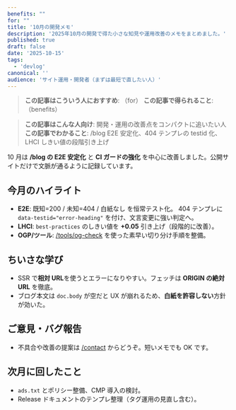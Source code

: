 ```yaml
---
benefits: ""
for: ""
title: '10月の開発メモ'
description: '2025年10月の開発で得た小さな知見や運用改善のメモをまとめました。'
published: true
draft: false
date: '2025-10-15'
tags:
  - 'devlog'
canonical: ''
audience: 'サイト運用・開発者（まずは最短で直したい人）'
---
```

> **この記事はこういう人におすすめ**: （for）
> **この記事で得られること**: （benefits）


> **この記事はこんな人向け**: 開発・運用の改善点をコンパクトに追いたい人
> **この記事でわかること**: /blog E2E 安定化、404 テンプレの testid 化、LHCI しきい値の段階引き上げ

10 月は **/blog の E2E 安定化** と **CI ガードの強化** を中心に改善しました。公開サイトだけで文脈が通るように記録しています。

## 今月のハイライト

- **E2E**: 既知=200 / 未知=404 / 白紙なし を恒常テスト化。
  404 テンプレに `data-testid="error-heading"` を付け、文言変更に強い判定へ。
- **LHCI**: `best-practices` のしきい値を **+0.05** 引き上げ（段階的に改善）。
- **OGP/ツール**: [/tools/og-check](/tools/og-check) を使った素早い切り分け手順を整備。

## ちいさな学び

- SSR で**相対 URL**を使うとエラーになりやすい。フェッチは **ORIGIN の絶対 URL** を徹底。
- ブログ本文は `doc.body` が空だと UX が崩れるため、**白紙を許容しない**方針が効いた。

## ご意見・バグ報告

- 不具合や改善の提案は [/contact](/contact) からどうぞ。短いメモでも OK です。

## 次月に回したこと

- `ads.txt` とポリシー整備、CMP 導入の検討。
- Release ドキュメントのテンプレ整理（タグ運用の見直し含む）。
